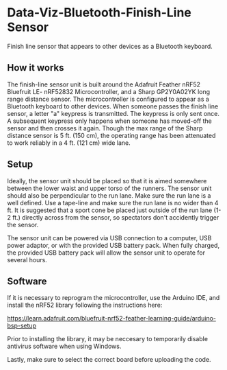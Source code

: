 # Data-Viz-Bluetooth-Finish-Line Sensor
Finish line sensor that appears to other devices as a Bluetooth keyboard.

## How it works
The finish-line sensor unit is built around the Adafruit Feather nRF52 Bluefruit LE- nRF52832 Microcontroller, and a Sharp GP2Y0A02YK long range distance sensor.  The microcontroller is configured to appear as a Bluetooth keyboard to other devices.  When someone passes the finish line sensor, a letter "a" keypress is transmitted. The keypress is only sent once.  A subsequent keypress only happens when someone has moved-off the sensor and then crosses it again. Though the max range of the Sharp distance sensor is 5 ft. (150 cm), the operating range has been attenuated to work reliably in a 4 ft. (121 cm) wide lane.

## Setup

Ideally, the sensor unit should be placed so that it is aimed somewhere between the lower waist and upper torso of the runners.  The sensor unit should also be perpendicular to the run lane.  Make sure the run lane is a well defined.  Use a tape-line and make sure the run lane is no wider than 4 ft. It is suggested that a sport cone be placed just outside of the run lane (1-2 ft.) directly across from the sensor, so spectators don't accidently trigger the sensor.

The sensor unit can be powered via USB connection to a computer, USB power adaptor, or with the provided USB battery pack.  When fully charged, the provided USB battery pack will allow the sensor unit to operate for several hours.

## Software

If it is necessary to reprogram the microcontroller, use the Arduino IDE, and install the nRF52 library following the instructions here:

https://learn.adafruit.com/bluefruit-nrf52-feather-learning-guide/arduino-bsp-setup

Prior to installing the library, it may be neccesary to temporarily disable antivirus software when using Windows.

Lastly, make sure to select the correct board before uploading the code.



